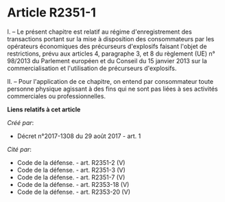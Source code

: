 # Article R2351-1

I. – Le présent chapitre est relatif au régime d'enregistrement des transactions portant sur la mise à disposition des
consommateurs par les opérateurs économiques des précurseurs d'explosifs faisant l'objet de restrictions, prévu aux articles
4, paragraphe 3, et 8 du règlement (UE) n° 98/2013 du Parlement européen et du Conseil du 15 janvier 2013 sur la
commercialisation et l'utilisation de précurseurs d'explosifs.

II. – Pour l'application de ce chapitre, on entend par consommateur toute personne physique agissant à des fins qui ne sont
pas liées à ses activités commerciales ou professionnelles.

**Liens relatifs à cet article**

_Créé par_:

  - Décret n°2017-1308 du 29 août 2017 - art. 1

_Cité par_:

  - Code de la défense. - art. R2351-2 (V)
  - Code de la défense. - art. R2351-3 (V)
  - Code de la défense. - art. R2351-7 (V)
  - Code de la défense. - art. R2353-18 (V)
  - Code de la défense. - art. R2353-20 (V)
